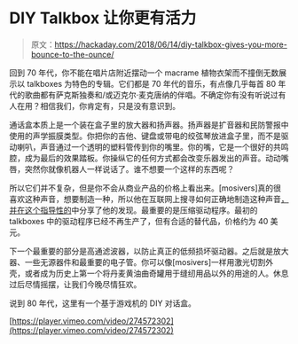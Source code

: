# DIY Talkbox 让你更有活力

> 原文：<https://hackaday.com/2018/06/14/diy-talkbox-gives-you-more-bounce-to-the-ounce/>

回到 70 年代，你不能在唱片店附近摆动一个 macrame 植物衣架而不撞倒无数展示以 talkboxes 为特色的专辑。它们都是 70 年代的音乐，有点像几乎每首 80 年代的歌曲都有萨克斯独奏和/或迈克尔·麦克唐纳的伴唱。不确定你有没有听说过有人在用？相信我们，你肯定有，只是没有意识到。

通话盒本质上是一个装在盒子里的放大器和扬声器。扬声器是扩音器和民防警报中使用的声学振膜类型。你把你的吉他、键盘或带电的绞弦琴放进盒子里，而不是驱动喇叭，声音通过一个透明的塑料管传到你的嘴里。你的嘴，它是一个很好的共鸣腔，成为最后的效果踏板。你操纵它的任何方式都会改变乐器发出的声音。动动嘴唇，突然你就像机器人一样说话了。谁不想要一个这样的东西呢？

所以它们并不复杂，但是你不会从商业产品的价格上看出来。[mosivers]真的很喜欢这种声音，想要制造一种，所以他在互联网上搜寻如何正确地制造这种声音[，并在这个指导性的](https://www.instructables.com/id/DIY-Talkbox/)中分享了他的发现。最重要的是压缩驱动程序。最初的 talkboxes 中的驱动程序已经不再生产了，但有合适的替代品，价格约为 40 美元。

下一个最重要的部分是高通滤波器，以防止真正的低频损坏驱动器。之后就是放大器、一些无源器件和最重要的电子管。你可以像[mosivers]一样用激光切割外壳，或者成为历史上第一个将丹麦黄油曲奇罐用于缝纫用品以外的用途的人。休息过后尽情摇摆，让我们今晚尽情狂欢。

说到 80 年代，这里有一个基于游戏机的 DIY 对话盒。

[https://player.vimeo.com/video/274572302](https://player.vimeo.com/video/274572302)